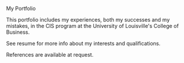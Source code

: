 My Portfolio

This portfolio includes my experiences, both my successes and my mistakes, in the CIS program at the University of Louisville's College of Business.


See resume for more info about my interests and qualifications.

References are available at request.